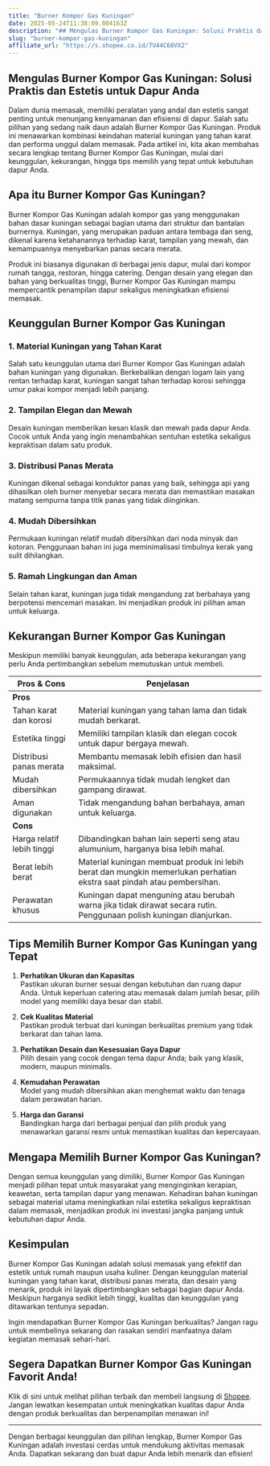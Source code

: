 ```yaml
---
title: "Burner Kompor Gas Kuningan"
date: 2025-05-24T11:38:09.004163Z
description: "## Mengulas Burner Kompor Gas Kuningan: Solusi Praktis dan Estetis untuk Dapur Anda..."
slug: "burner-kompor-gas-kuningan"
affiliate_url: "https://s.shopee.co.id/7V44C68VX2"
---
```

## Mengulas Burner Kompor Gas Kuningan: Solusi Praktis dan Estetis untuk Dapur Anda

Dalam dunia memasak, memiliki peralatan yang andal dan estetis sangat penting untuk menunjang kenyamanan dan efisiensi di dapur. Salah satu pilihan yang sedang naik daun adalah Burner Kompor Gas Kuningan. Produk ini menawarkan kombinasi keindahan material kuningan yang tahan karat dan performa unggul dalam memasak. Pada artikel ini, kita akan membahas secara lengkap tentang Burner Kompor Gas Kuningan, mulai dari keunggulan, kekurangan, hingga tips memilih yang tepat untuk kebutuhan dapur Anda.

## Apa itu Burner Kompor Gas Kuningan?

Burner Kompor Gas Kuningan adalah kompor gas yang menggunakan bahan dasar kuningan sebagai bagian utama dari struktur dan bantalan burnernya. Kuningan, yang merupakan paduan antara tembaga dan seng, dikenal karena ketahanannya terhadap karat, tampilan yang mewah, dan kemampuannya menyebarkan panas secara merata.

Produk ini biasanya digunakan di berbagai jenis dapur, mulai dari kompor rumah tangga, restoran, hingga catering. Dengan desain yang elegan dan bahan yang berkualitas tinggi, Burner Kompor Gas Kuningan mampu mempercantik penampilan dapur sekaligus meningkatkan efisiensi memasak.

## Keunggulan Burner Kompor Gas Kuningan

### 1. Material Kuningan yang Tahan Karat

Salah satu keunggulan utama dari Burner Kompor Gas Kuningan adalah bahan kuningan yang digunakan. Berkebalikan dengan logam lain yang rentan terhadap karat, kuningan sangat tahan terhadap korosi sehingga umur pakai kompor menjadi lebih panjang.

### 2. Tampilan Elegan dan Mewah

Desain kuningan memberikan kesan klasik dan mewah pada dapur Anda. Cocok untuk Anda yang ingin menambahkan sentuhan estetika sekaligus kepraktisan dalam satu produk.

### 3. Distribusi Panas Merata

Kuningan dikenal sebagai konduktor panas yang baik, sehingga api yang dihasilkan oleh burner menyebar secara merata dan memastikan masakan matang sempurna tanpa titik panas yang tidak diinginkan.

### 4. Mudah Dibersihkan

Permukaan kuningan relatif mudah dibersihkan dari noda minyak dan kotoran. Penggunaan bahan ini juga meminimalisasi timbulnya kerak yang sulit dihilangkan.

### 5. Ramah Lingkungan dan Aman

Selain tahan karat, kuningan juga tidak mengandung zat berbahaya yang berpotensi mencemari masakan. Ini menjadikan produk ini pilihan aman untuk keluarga.

## Kekurangan Burner Kompor Gas Kuningan

Meskipun memiliki banyak keunggulan, ada beberapa kekurangan yang perlu Anda pertimbangkan sebelum memutuskan untuk membeli.

| Pros & Cons | Penjelasan |
|--------------|-------------|
| **Pros** |  |
| Tahan karat dan korosi | Material kuningan yang tahan lama dan tidak mudah berkarat. |
| Estetika tinggi | Memiliki tampilan klasik dan elegan cocok untuk dapur bergaya mewah. |
| Distribusi panas merata | Membantu memasak lebih efisien dan hasil maksimal. |
| Mudah dibersihkan | Permukaannya tidak mudah lengket dan gampang dirawat. |
| Aman digunakan | Tidak mengandung bahan berbahaya, aman untuk keluarga. |
| **Cons** |  |
| Harga relatif lebih tinggi | Dibandingkan bahan lain seperti seng atau alumunium, harganya bisa lebih mahal. |
| Berat lebih berat | Material kuningan membuat produk ini lebih berat dan mungkin memerlukan perhatian ekstra saat pindah atau pembersihan. |
| Perawatan khusus | Kuningan dapat menguning atau berubah warna jika tidak dirawat secara rutin. Penggunaan polish kuningan dianjurkan. |

## Tips Memilih Burner Kompor Gas Kuningan yang Tepat

1. **Perhatikan Ukuran dan Kapasitas**  
Pastikan ukuran burner sesuai dengan kebutuhan dan ruang dapur Anda. Untuk keperluan catering atau memasak dalam jumlah besar, pilih model yang memiliki daya besar dan stabil.

2. **Cek Kualitas Material**  
Pastikan produk terbuat dari kuningan berkualitas premium yang tidak berkarat dan tahan lama.

3. **Perhatikan Desain dan Kesesuaian Gaya Dapur**  
Pilih desain yang cocok dengan tema dapur Anda; baik yang klasik, modern, maupun minimalis.

4. **Kemudahan Perawatan**  
Model yang mudah dibersihkan akan menghemat waktu dan tenaga dalam perawatan harian.

5. **Harga dan Garansi**  
Bandingkan harga dari berbagai penjual dan pilih produk yang menawarkan garansi resmi untuk memastikan kualitas dan kepercayaan.

## Mengapa Memilih Burner Kompor Gas Kuningan?

Dengan semua keunggulan yang dimiliki, Burner Kompor Gas Kuningan menjadi pilihan tepat untuk masyarakat yang menginginkan kerapian, keawetan, serta tampilan dapur yang menawan. Kehadiran bahan kuningan sebagai material utama meningkatkan nilai estetika sekaligus kepraktisan dalam memasak, menjadikan produk ini investasi jangka panjang untuk kebutuhan dapur Anda.

## Kesimpulan

Burner Kompor Gas Kuningan adalah solusi memasak yang efektif dan estetik untuk rumah maupun usaha kuliner. Dengan keunggulan material kuningan yang tahan karat, distribusi panas merata, dan desain yang menarik, produk ini layak dipertimbangkan sebagai bagian dapur Anda. Meskipun harganya sedikit lebih tinggi, kualitas dan keunggulan yang ditawarkan tentunya sepadan.

Ingin mendapatkan Burner Kompor Gas Kuningan berkualitas? Jangan ragu untuk membelinya sekarang dan rasakan sendiri manfaatnya dalam kegiatan memasak sehari-hari.

## Segera Dapatkan Burner Kompor Gas Kuningan Favorit Anda!

Klik di sini untuk melihat pilihan terbaik dan membeli langsung di [Shopee](https://s.shopee.co.id/7V44C68VX2). Jangan lewatkan kesempatan untuk meningkatkan kualitas dapur Anda dengan produk berkualitas dan berpenampilan menawan ini!

---

Dengan berbagai keunggulan dan pilihan lengkap, Burner Kompor Gas Kuningan adalah investasi cerdas untuk mendukung aktivitas memasak Anda. Dapatkan sekarang dan buat dapur Anda lebih menarik dan efisien!